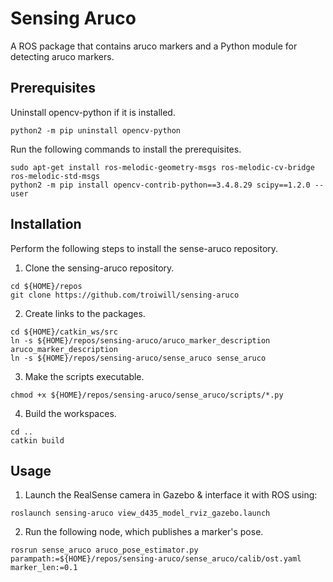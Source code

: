 # Sensing Aruco

A ROS package that contains aruco markers and a Python module for detecting aruco markers.

## Prerequisites

Uninstall opencv-python if it is installed.
```
python2 -m pip uninstall opencv-python
```

Run the following commands to install the prerequisites.
```
sudo apt-get install ros-melodic-geometry-msgs ros-melodic-cv-bridge ros-melodic-std-msgs
python2 -m pip install opencv-contrib-python==3.4.8.29 scipy==1.2.0 --user
```

## Installation

Perform the following steps to install the sense-aruco repository.
1) Clone the sensing-aruco repository.
```
cd ${HOME}/repos
git clone https://github.com/troiwill/sensing-aruco
```

2) Create links to the packages.
```
cd ${HOME}/catkin_ws/src
ln -s ${HOME}/repos/sensing-aruco/aruco_marker_description aruco_marker_description
ln -s ${HOME}/repos/sensing-aruco/sense_aruco sense_aruco
```

3) Make the scripts executable.
```
chmod +x ${HOME}/repos/sensing-aruco/sense_aruco/scripts/*.py
```

4) Build the workspaces.
```
cd ..
catkin build
```

## Usage

1) Launch the RealSense camera in Gazebo & interface it with ROS using:
```
roslaunch sensing-aruco view_d435_model_rviz_gazebo.launch
```

2) Run the following node, which publishes a marker's pose.
```
rosrun sense_aruco aruco_pose_estimator.py parampath:=${HOME}/repos/sensing-aruco/sense_aruco/calib/ost.yaml marker_len:=0.1
```
